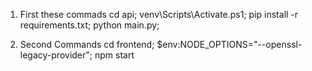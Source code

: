 1. First these commads
 cd api; venv\Scripts\Activate.ps1; pip install -r requirements.txt; python main.py;

2. Second Commands
cd frontend; 
$env:NODE_OPTIONS="--openssl-legacy-provider"; 
npm start

